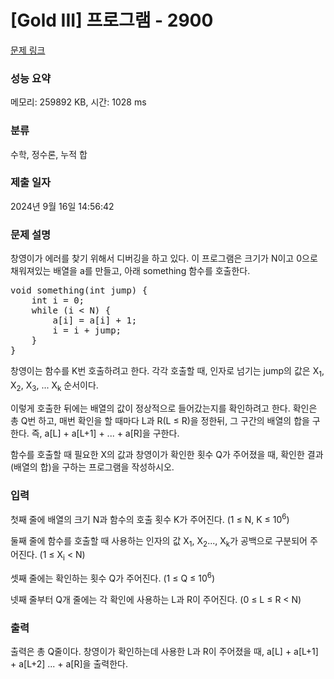 # [Gold III] 프로그램 - 2900 

[문제 링크](https://www.acmicpc.net/problem/2900) 

### 성능 요약

메모리: 259892 KB, 시간: 1028 ms

### 분류

수학, 정수론, 누적 합

### 제출 일자

2024년 9월 16일 14:56:42

### 문제 설명

<p>창영이가 에러를 찾기 위해서 디버깅을 하고 있다. 이 프로그램은 크기가 N이고 0으로 채워져있는 배열을 a를 만들고, 아래 something 함수를 호출한다.</p>

<pre>void something(int jump) {
    int i = 0;
    while (i < N) {
        a[i] = a[i] + 1;
        i = i + jump;
    }
}</pre>

<p>창영이는 함수를 K번 호출하려고 한다. 각각 호출할 때, 인자로 넘기는 jump의 값은 X<sub>1</sub>, X<sub>2</sub>, X<sub>3</sub>, ... X<sub>k</sub> 순서이다.</p>

<p>이렇게 호출한 뒤에는 배열의 값이 정상적으로 들어갔는지를 확인하려고 한다. 확인은 총 Q번 하고, 매번 확인을 할 때마다 L과 R(L ≤ R)을 정한뒤, 그 구간의 배열의 합을 구한다. 즉, a[L] + a[L+1] + ... + a[R]을 구한다.</p>

<p>함수를 호출할 때 필요한 X의 값과 창영이가 확인한 횟수 Q가 주어졌을 때, 확인한 결과(배열의 합)을 구하는 프로그램을 작성하시오.</p>

### 입력 

 <p>첫째 줄에 배열의 크기 N과 함수의 호출 횟수 K가 주어진다. (1 ≤ N, K ≤ 10<sup>6</sup>)</p>

<p>둘째 줄에 함수를 호출할 때 사용하는 인자의 값 X<sub>1</sub>, X<sub>2</sub>..., X<sub>k</sub>가 공백으로 구분되어 주어진다. (1 ≤ X<sub>i</sub> < N)</p>

<p>셋째 줄에는 확인하는 횟수 Q가 주어진다. (1 ≤ Q ≤ 10<sup>6</sup>)</p>

<p>넷째 줄부터 Q개 줄에는 각 확인에 사용하는 L과 R이 주어진다. (0 ≤ L ≤ R < N)</p>

### 출력 

 <p>출력은 총 Q줄이다. 창영이가 확인하는데 사용한 L과 R이 주어졌을 때, a[L] + a[L+1] + a[L+2] ... + a[R]을 출력한다. </p>

